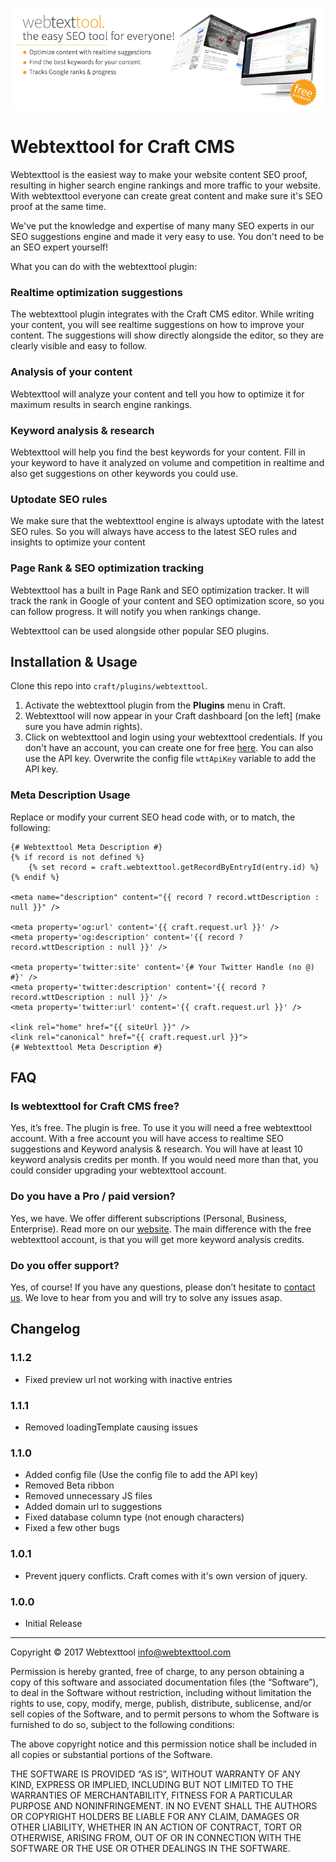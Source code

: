 ![Webtexttool](/resources/images/banner.png)

# Webtexttool for Craft CMS

Webtexttool is the easiest way to make your website content SEO proof, resulting in higher search engine rankings and more traffic to your website. With webtexttool everyone can create great content and make sure it's SEO proof at the same time.

We've put the knowledge and expertise of many many SEO experts in our SEO suggestions engine and made it very easy to use. You don't need to be an SEO expert yourself!

What you can do with the webtexttool plugin:

### Realtime optimization suggestions
The webtexttool plugin integrates with the Craft CMS editor. While writing your content, you will see realtime suggestions on how to improve your content. The suggestions will show directly alongside the editor, so they are clearly visible and easy to follow.

### Analysis of your content
Webtexttool will analyze your content and tell you how to optimize it for maximum results in search engine rankings.

### Keyword analysis & research
Webtexttool will help you find the best keywords for your content. Fill in your keyword to have it analyzed on volume and competition in realtime and also get suggestions on other keywords you could use.

### Uptodate SEO rules
We make sure that the webtexttool engine is always uptodate with the latest SEO rules. So you will always have access to the latest SEO rules and insights to optimize your content

### Page Rank & SEO optimization tracking
Webtexttool has a built in Page Rank and SEO optimization tracker. It will track the rank in Google of your content and SEO optimization score, so you can follow progress. It will notify you when rankings change.

Webtexttool can be used alongside other popular SEO plugins.

## Installation & Usage

Clone this repo into `craft/plugins/webtexttool`.

1. Activate the webtexttool plugin from the **Plugins** menu in Craft.
2. Webtexttool will now appear in your Craft dashboard [on the left] (make sure you have admin rights).
3. Click on webtexttool and login using your webtexttool credentials. If you don't have an account, you can create one for free [here](https://app.webtexttool.com/#/register-free). You can also use the API key. Overwrite the config file `wttApiKey` variable to add the API key.

### Meta Description Usage

Replace or modify your current SEO head code with, or to match, the following:

```twig
{# Webtexttool Meta Description #}
{% if record is not defined %}
    {% set record = craft.webtexttool.getRecordByEntryId(entry.id) %}
{% endif %}

<meta name="description" content="{{ record ? record.wttDescription : null }}" />

<meta property='og:url' content='{{ craft.request.url }}' />
<meta property='og:description' content='{{ record ? record.wttDescription : null }}' />

<meta property='twitter:site' content='{# Your Twitter Handle (no @) #}' />
<meta property='twitter:description' content='{{ record ? record.wttDescription : null }}' />
<meta property='twitter:url' content='{{ craft.request.url }}' />

<link rel="home" href="{{ siteUrl }}" />
<link rel="canonical" href="{{ craft.request.url }}">
{# Webtexttool Meta Description #}
```

## FAQ

### Is webtexttool for Craft CMS free?
Yes, it’s free. The plugin is free. To use it you will need a free webtexttool account. With a free account you will have access to realtime SEO suggestions and Keyword analysis & research. You will have at least 10 keyword analysis credits per month. If you would need more than that, you could consider upgrading your webtexttool account.

### Do you have a Pro / paid version?
Yes, we have. We offer different subscriptions (Personal, Business, Enterprise). Read more on our [website](https://www.webtexttool.com/pricing). The main difference with the free webtexttool account, is that you will get more keyword analysis credits.

### Do you offer support?
Yes, of course! If you have any questions, please don’t hesitate to [contact us](https://www.webtexttool.com/about-webtexttool/contact/). We love to hear from you and will try to solve any issues asap.

## Changelog

### 1.1.2
- Fixed preview url not working with inactive entries

### 1.1.1
- Removed loadingTemplate causing issues

### 1.1.0
- Added config file (Use the config file to add the API key)
- Removed Beta ribbon
- Removed unnecessary JS files
- Added domain url to suggestions
- Fixed database column type (not enough characters)
- Fixed a few other bugs

### 1.0.1
- Prevent jquery conflicts. Craft comes with it's own version of jquery.

### 1.0.0
- Initial Release


---

Copyright © 2017 Webtexttool <info@webtexttool.com>

Permission is hereby granted, free of charge, to any person obtaining a copy of this software and associated documentation files (the “Software”), to deal in the Software without restriction, including without limitation the rights to use, copy, modify, merge, publish, distribute, sublicense, and/or sell copies of the Software, and to permit persons to whom the Software is furnished to do so, subject to the following conditions:

The above copyright notice and this permission notice shall be included in all copies or substantial portions of the Software.

THE SOFTWARE IS PROVIDED “AS IS”, WITHOUT WARRANTY OF ANY KIND, EXPRESS OR IMPLIED, INCLUDING BUT NOT LIMITED TO THE WARRANTIES OF MERCHANTABILITY, FITNESS FOR A PARTICULAR PURPOSE AND NONINFRINGEMENT. IN NO EVENT SHALL THE AUTHORS OR COPYRIGHT HOLDERS BE LIABLE FOR ANY CLAIM, DAMAGES OR OTHER LIABILITY, WHETHER IN AN ACTION OF CONTRACT, TORT OR OTHERWISE, ARISING FROM, OUT OF OR IN CONNECTION WITH THE SOFTWARE OR THE USE OR OTHER DEALINGS IN THE SOFTWARE.
